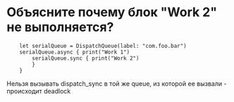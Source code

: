 # Объясните почему блок "Work 2" не выполняется?

```
	let serialQueue = DispatchQueue(label: "com.foo.bar") 
	serialQueue.async { print("Work 1") 
		serialQueue.sync { print("Work 2") 
		} 
	}
```

Нельзя вызывать dispatch_sync в той же queue, из которой ее вызвали - происходит deadlock

